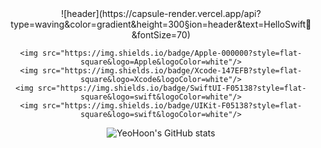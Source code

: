 <div align="center">
![header](https://capsule-render.vercel.app/api?type=waving&color=gradient&height=300&section=header&text=HelloSwift👋&fontSize=70)


    <img src="https://img.shields.io/badge/Apple-000000?style=flat-square&logo=Apple&logoColor=white"/>
    <img src="https://img.shields.io/badge/Xcode-147EFB?style=flat-square&logo=Xcode&logoColor=white"/>
    <img src="https://img.shields.io/badge/SwiftUI-F05138?style=flat-square&logo=swift&logoColor=white"/>
    <img src="https://img.shields.io/badge/UIKit-F05138?style=flat-square&logo=swift&logoColor=white"/>


![YeoHoon's GitHub stats](https://github-readme-stats.vercel.app/api?username=jangyeohoon&show_icons=true&theme=gruvbox_light)
</div>
